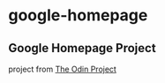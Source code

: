 # google-homepage
## Google Homepage Project
project from [The Odin Project](http://www.theodinproject.com/)